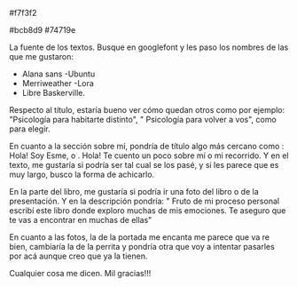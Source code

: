 #f7f3f2

#bcb8d9
#74719e






La fuente de los textos. Busque en googlefont y les paso los nombres de las que me gustaron: 
- Alana sans
-Ubuntu
- Merriweather
-Lora
- Libre Baskerville.


Respecto al título, estaría bueno ver cómo quedan otros como por ejemplo: "Psicología para habitarte distinto", " Psicología para volver a vos", como para elegir.

En cuanto a la sección sobre mí, pondría de título algo más cercano como : Hola! Soy Esme, o . Hola! Te cuento un poco sobre mí o mi recorrido. Y en el texto, me gustaría si podría ser tal cual se los pasé, y si les parece que es muy largo, busco la forma de achicarlo.

En la parte del libro, me gustaría si podría ir una foto del libro o de la presentación. Y en la descripción pondría: " Fruto de mi proceso personal escribí este libro donde exploro muchas de mis emociones. Te aseguro que te vas a encontrar en muchas de ellas"

En cuanto a las fotos, la de la portada me encanta me parece que va re bien, cambiaría la de la perrita y pondría otra que voy a intentar pasarles por acá aunque creo que ya la tienen.

Cualquier cosa me dicen. Mil gracias!!!